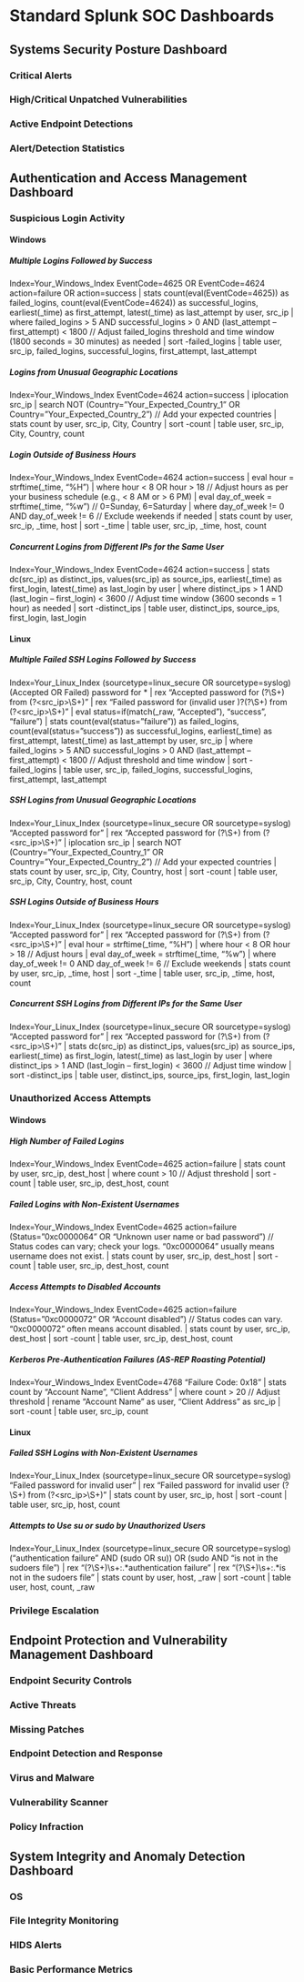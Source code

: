 # Standard Splunk SOC Dashboards

## Systems Security Posture Dashboard

### Critical Alerts

### High/Critical Unpatched Vulnerabilities

### Active Endpoint Detections

### Alert/Detection Statistics

## Authentication and Access Management Dashboard

### Suspicious Login Activity

#### Windows

##### Multiple Logins Followed by Success

Index=Your_Windows_Index EventCode=4625 OR EventCode=4624 action=failure OR action=success
| stats count(eval(EventCode=4625)) as failed_logins, count(eval(EventCode=4624)) as successful_logins, earliest(_time) as first_attempt, latest(_time) as last_attempt by user, src_ip
| where failed_logins > 5 AND successful_logins > 0 AND (last_attempt – first_attempt) < 1800  // Adjust failed_logins threshold and time window (1800 seconds = 30 minutes) as needed
| sort -failed_logins
| table user, src_ip, failed_logins, successful_logins, first_attempt, last_attempt

##### Logins from Unusual Geographic Locations

Index=Your_Windows_Index EventCode=4624 action=success
| iplocation src_ip
| search NOT (Country=”Your_Expected_Country_1” OR Country=”Your_Expected_Country_2”) // Add your expected countries
| stats count by user, src_ip, City, Country
| sort -count
| table user, src_ip, City, Country, count

##### Login Outside of Business Hours

Index=Your_Windows_Index EventCode=4624 action=success
| eval hour = strftime(_time, “%H”)
| where hour < 8 OR hour > 18 // Adjust hours as per your business schedule (e.g., < 8 AM or > 6 PM)
| eval day_of_week = strftime(_time, “%w”) // 0=Sunday, 6=Saturday
| where day_of_week != 0 AND day_of_week != 6 // Exclude weekends if needed
| stats count by user, src_ip, _time, host
| sort -_time
| table user, src_ip, _time, host, count

##### Concurrent Logins from Different IPs for the Same User

Index=Your_Windows_Index EventCode=4624 action=success
| stats dc(src_ip) as distinct_ips, values(src_ip) as source_ips, earliest(_time) as first_login, latest(_time) as last_login by user
| where distinct_ips > 1 AND (last_login – first_login) < 3600 // Adjust time window (3600 seconds = 1 hour) as needed
| sort -distinct_ips
| table user, distinct_ips, source_ips, first_login, last_login

#### Linux

##### Multiple Failed SSH Logins Followed by Success

Index=Your_Linux_Index (sourcetype=linux_secure OR sourcetype=syslog) (Accepted OR Failed) password for *
| rex “Accepted password for (?<user>\S+) from (?<src_ip>\S+)”
| rex “Failed password for (invalid user )?(?<user>\S+) from (?<src_ip>\S+)”
| eval status=if(match(_raw, “Accepted”), “success”, “failure”)
| stats count(eval(status=”failure”)) as failed_logins, count(eval(status=”success”)) as successful_logins, earliest(_time) as first_attempt, latest(_time) as last_attempt by user, src_ip
| where failed_logins > 5 AND successful_logins > 0 AND (last_attempt – first_attempt) < 1800 // Adjust threshold and time window
| sort -failed_logins
| table user, src_ip, failed_logins, successful_logins, first_attempt, last_attempt

##### SSH Logins from Unusual Geographic Locations

Index=Your_Linux_Index (sourcetype=linux_secure OR sourcetype=syslog) “Accepted password for”
| rex “Accepted password for (?<user>\S+) from (?<src_ip>\S+)”
| iplocation src_ip
| search NOT (Country=”Your_Expected_Country_1” OR Country=”Your_Expected_Country_2”) // Add your expected countries
| stats count by user, src_ip, City, Country, host
| sort -count
| table user, src_ip, City, Country, host, count

##### SSH Logins Outside of Business Hours

Index=Your_Linux_Index (sourcetype=linux_secure OR sourcetype=syslog) “Accepted password for”
| rex “Accepted password for (?<user>\S+) from (?<src_ip>\S+)”
| eval hour = strftime(_time, “%H”)
| where hour < 8 OR hour > 18 // Adjust hours
| eval day_of_week = strftime(_time, “%w”)
| where day_of_week != 0 AND day_of_week != 6 // Exclude weekends
| stats count by user, src_ip, _time, host
| sort -_time
| table user, src_ip, _time, host, count

##### Concurrent SSH Logins from Different IPs for the Same User

Index=Your_Linux_Index (sourcetype=linux_secure OR sourcetype=syslog) “Accepted password for”
| rex “Accepted password for (?<user>\S+) from (?<src_ip>\S+)”
| stats dc(src_ip) as distinct_ips, values(src_ip) as source_ips, earliest(_time) as first_login, latest(_time) as last_login by user
| where distinct_ips > 1 AND (last_login – first_login) < 3600 // Adjust time window
| sort -distinct_ips
| table user, distinct_ips, source_ips, first_login, last_login

### Unauthorized Access Attempts

#### Windows

##### High Number of Failed Logins

Index=Your_Windows_Index EventCode=4625 action=failure
| stats count by user, src_ip, dest_host
| where count > 10 // Adjust threshold
| sort -count
| table user, src_ip, dest_host, count

##### Failed Logins with Non-Existent Usernames

Index=Your_Windows_Index EventCode=4625 action=failure (Status=”0xc0000064” OR “Unknown user name or bad password”) // Status codes can vary; check your logs. “0xc0000064” usually means username does not exist.
| stats count by user, src_ip, dest_host
| sort -count
| table user, src_ip, dest_host, count

##### Access Attempts to Disabled Accounts

Index=Your_Windows_Index EventCode=4625 action=failure (Status=”0xc0000072” OR “Account disabled”) // Status codes can vary. “0xc0000072” often means account disabled.
| stats count by user, src_ip, dest_host
| sort -count
| table user, src_ip, dest_host, count

##### Kerberos Pre-Authentication Failures (AS-REP Roasting Potential)

Index=Your_Windows_Index EventCode=4768 “Failure Code: 0x18”
| stats count by “Account Name”, “Client Address”
| where count > 20 // Adjust threshold
| rename “Account Name” as user, “Client Address” as src_ip
| sort -count
| table user, src_ip, count

#### Linux

##### Failed SSH Logins with Non-Existent Usernames

Index=Your_Linux_Index (sourcetype=linux_secure OR sourcetype=syslog) “Failed password for invalid user”
| rex “Failed password for invalid user (?<user>\S+) from (?<src_ip>\S+)”
| stats count by user, src_ip, host
| sort -count
| table user, src_ip, host, count

##### Attempts to Use su or sudo by Unauthorized Users

Index=Your_Linux_Index (sourcetype=linux_secure OR sourcetype=syslog) (“authentication failure” AND (sudo OR su)) OR (sudo AND “is not in the sudoers file”)
| rex “(?<user>\S+)\s+:.*authentication failure”
| rex “(?<user>\S+)\s+:.*is not in the sudoers file”
| stats count by user, host, _raw
| sort -count
| table user, host, count, _raw

### Privilege Escalation

## Endpoint Protection and Vulnerability Management Dashboard

### Endpoint Security Controls

### Active Threats

### Missing Patches

### Endpoint Detection and Response

### Virus and Malware

### Vulnerability Scanner

### Policy Infraction

## System Integrity and Anomaly Detection Dashboard

### OS

### File Integrity Monitoring

### HIDS Alerts

### Basic Performance Metrics
